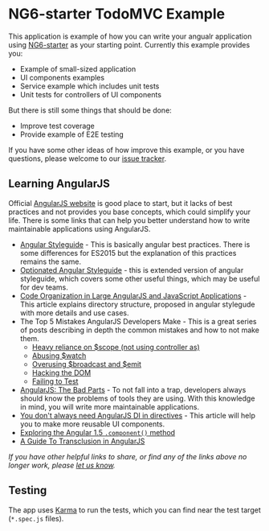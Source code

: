 NG6-starter TodoMVC Example
============================

This application is example of how you can write your angualr application using [NG6-starter](https://github.com/AngularClass/NG6-starter) as your starting point. Currently this example provides you:

 - Example of small-sized application
 - UI components examples
 - Service example which includes unit tests
 - Unit tests for controllers of UI components
 
But there is still some things that should be done:

 - Improve test coverage
 - Provide example of E2E testing
 
If you have some other ideas of how improve this example, or you have questions, please welcome to our [issue tracker](https://github.com/AngularClass/NG6-todomvc-starter/issues).

## Learning AngularJS

Official [AngularJS website](http://angularjs.org/) is good place to start, but it lacks of best practices and not provides you base concepts, which could simplify your life. There is some links that can help you better understand how to write maintainable applications using AngularJS. 

 - [Angular Styleguide](https://github.com/johnpapa/angular-styleguide) - This is basically angular best practices. There is some differences for ES2015 but the explanation of this practices remains the same.
 - [Optionated Angular Styleguide](https://github.com/toddmotto/angular-styleguide) - this is extended version of angular styleguide, which covers some other useful things, which may be useful for dev teams. 
 - [Code Organization in Large AngularJS and JavaScript Applications](http://cliffmeyers.com/blog/2013/4/21/code-organization-angularjs-javascript) - This article explains directory structure, proposed in angular stylegude with more details and use cases.
 - The Top 5 Mistakes AngularJS Developers Make - This is a great series of posts describing in depth the common mistakes and how to not make them.
   - [Heavy reliance on $scope (not using controller as) ](http://csharperimage.jeremylikness.com/2014/11/the-top-5-mistakes-angularjs-developers.html)
   - [Abusing $watch](http://csharperimage.jeremylikness.com/2014/11/the-top-5-mistakes-angularjs-developers_28.html)
   - [Overusing $broadcast and $emit](http://csharperimage.jeremylikness.com/2014/12/the-top-5-mistakes-angularjs-developers.html)
   - [Hacking the DOM](http://csharperimage.jeremylikness.com/2014/12/the-top-5-mistakes-angularjs-developers_13.html)
   - [Failing to Test](http://csharperimage.jeremylikness.com/2014/12/the-top-5-mistakes-angularjs-developers_28.html)
 - [AngularJS: The Bad Parts](http://larseidnes.com/2014/11/05/angularjs-the-bad-parts/) - To not fall into a trap, developers always should know the problems of tools they are using. With this knowledge in mind, you will write more maintainable applications.
 - [You don't always need AngularJS DI in directives](http://michalostruszka.pl/blog/2015/01/18/angular-directives-di/) - This article will help you to make more reusable UI components.
 - [Exploring the Angular 1.5 `.component()` method](https://toddmotto.com/exploring-the-angular-1-5-component-method/)
 - [A Guide To Transclusion in AngularJS](http://teropa.info/blog/2015/06/09/transclusion.html)

*If you have other helpful links to share, or find any of the links above no longer work, please [let us know](https://github.com/AngularClass/NG6-todomvc-starter/issues).*

## Testing

The app uses [Karma](http://karma-runner.github.io/0.12/index.html) to run the tests, which you can find near the test target (`*.spec.js` files).
